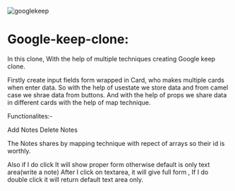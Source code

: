![googlekeep](https://user-images.githubusercontent.com/95703661/201791713-ac2779a4-43ff-491a-929e-4f0ac78e58ce.PNG)
# Google-keep-clone: 

In this clone, With the help of multiple techniques creating Google keep clone.

Firstly create input fields form wrapped in Card, who makes multiple cards when enter data.
So with the help of usestate we store data and from camel case we shrae data from buttons. And with the help of props we share data in different cards with the help of map technique.

Functionalites:-

Add Notes
Delete Notes

The Notes shares by mapping technique with repect of arrays so their id is worthly.

Also if I do click It will show proper form otherwise default is only text area(write a note)
After I click on textarea, it will give full form , If I do double click it will return default text area only.
